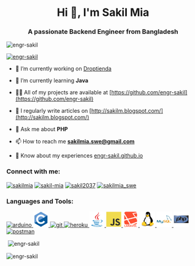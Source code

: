 <h1 align="center">Hi 👋, I'm Sakil Mia</h1>
<h3 align="center">A passionate Backend Engineer from Bangladesh</h3>

<p align="left"> <img src="https://komarev.com/ghpvc/?username=engr-sakil&label=Profile%20views&color=0e75b6&style=flat" alt="engr-sakil" /> </p>

<p align="left"> <a href="https://github.com/ryo-ma/github-profile-trophy"><img src="https://github-profile-trophy.vercel.app/?username=engr-sakil" alt="engr-sakil" /></a> </p>

- 🔭 I’m currently working on [Droptienda](https://www.droptienda.com/)

- 🌱 I’m currently learning **Java**

- 👨‍💻 All of my projects are available at [https://github.com/engr-sakil](https://github.com/engr-sakil)

- 📝 I regularly write articles on [http://sakilm.blogspot.com/](http://sakilm.blogspot.com/)

- 💬 Ask me about **PHP**

- 📫 How to reach me **sakilmia.swe@gmail.com**

- 📄 Know about my experiences [engr-sakil.github.io](engr-sakil.github.io)

<h3 align="left">Connect with me:</h3>
<p align="left">
<a href="https://linkedin.com/in/sakilmia" target="blank"><img align="center" src="https://raw.githubusercontent.com/rahuldkjain/github-profile-readme-generator/master/src/images/icons/Social/linked-in-alt.svg" alt="sakilmia" height="30" width="40" /></a>
<a href="https://stackoverflow.com/users/sakil-mia" target="blank"><img align="center" src="https://raw.githubusercontent.com/rahuldkjain/github-profile-readme-generator/master/src/images/icons/Social/stack-overflow.svg" alt="sakil-mia" height="30" width="40" /></a>
<a href="https://www.hackerrank.com/sakil2037" target="blank"><img align="center" src="https://raw.githubusercontent.com/rahuldkjain/github-profile-readme-generator/master/src/images/icons/Social/hackerrank.svg" alt="sakil2037" height="30" width="40" /></a>
<a href="https://www.leetcode.com/sakilmia_swe" target="blank"><img align="center" src="https://raw.githubusercontent.com/rahuldkjain/github-profile-readme-generator/master/src/images/icons/Social/leet-code.svg" alt="sakilmia_swe" height="30" width="40" /></a>
</p>

<h3 align="left">Languages and Tools:</h3>
<p align="left"> <a href="https://www.arduino.cc/" target="_blank" rel="noreferrer"> <img src="https://cdn.worldvectorlogo.com/logos/arduino-1.svg" alt="arduino" width="40" height="40"/> </a> <a href="https://www.cprogramming.com/" target="_blank" rel="noreferrer"> <img src="https://raw.githubusercontent.com/devicons/devicon/master/icons/c/c-original.svg" alt="c" width="40" height="40"/> </a> <a href="https://git-scm.com/" target="_blank" rel="noreferrer"> <img src="https://www.vectorlogo.zone/logos/git-scm/git-scm-icon.svg" alt="git" width="40" height="40"/> </a> <a href="https://heroku.com" target="_blank" rel="noreferrer"> <img src="https://www.vectorlogo.zone/logos/heroku/heroku-icon.svg" alt="heroku" width="40" height="40"/> </a> <a href="https://www.java.com" target="_blank" rel="noreferrer"> <img src="https://raw.githubusercontent.com/devicons/devicon/master/icons/java/java-original.svg" alt="java" width="40" height="40"/> </a> <a href="https://developer.mozilla.org/en-US/docs/Web/JavaScript" target="_blank" rel="noreferrer"> <img src="https://raw.githubusercontent.com/devicons/devicon/master/icons/javascript/javascript-original.svg" alt="javascript" width="40" height="40"/> </a> <a href="https://laravel.com/" target="_blank" rel="noreferrer"> <img src="https://raw.githubusercontent.com/devicons/devicon/master/icons/laravel/laravel-plain-wordmark.svg" alt="laravel" width="40" height="40"/> </a> <a href="https://www.linux.org/" target="_blank" rel="noreferrer"> <img src="https://raw.githubusercontent.com/devicons/devicon/master/icons/linux/linux-original.svg" alt="linux" width="40" height="40"/> </a> <a href="https://www.mysql.com/" target="_blank" rel="noreferrer"> <img src="https://raw.githubusercontent.com/devicons/devicon/master/icons/mysql/mysql-original-wordmark.svg" alt="mysql" width="40" height="40"/> </a> <a href="https://www.php.net" target="_blank" rel="noreferrer"> <img src="https://raw.githubusercontent.com/devicons/devicon/master/icons/php/php-original.svg" alt="php" width="40" height="40"/> </a> <a href="https://postman.com" target="_blank" rel="noreferrer"> <img src="https://www.vectorlogo.zone/logos/getpostman/getpostman-icon.svg" alt="postman" width="40" height="40"/> </a> </p>

<p>&nbsp;<img align="center" src="https://github-readme-stats.vercel.app/api?username=engr-sakil&show_icons=true&locale=en" alt="engr-sakil" /></p>

<p><img align="center" src="https://github-readme-streak-stats.herokuapp.com/?user=engr-sakil&" alt="engr-sakil" /></p>

